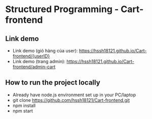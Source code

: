 # Structured Programming - Cart-frontend

## Link demo

- Link demo (giỏ hàng của user): https://hssh18121.github.io/Cart-frontend/{userID}
- Link demo (trang admin): https://hssh18121.github.io/Cart-frontend/admin-cart

## How to run the project locally

- Already have node.js environment set up in your PC/laptop
- git clone https://github.com/hssh18121/Cart-frontend.git
- npm install
- npm start
